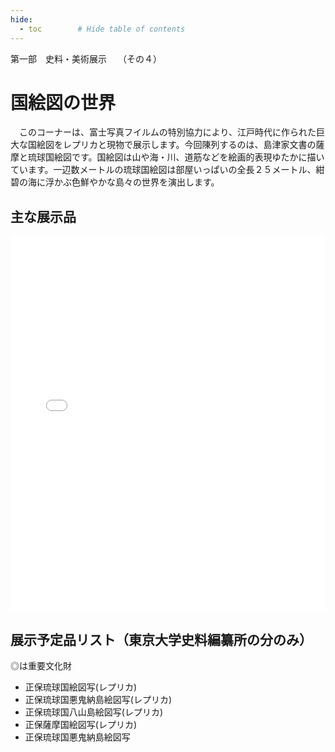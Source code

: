 ```yaml
---
hide:
  - toc        # Hide table of contents
---
```


第一部　史料・美術展示　 （その４）

# 国絵図の世界

　このコーナーは、富士写真フイルムの特別協力により、江戸時代に作られた巨大な国絵図をレプリカと現物で展示します。今回陳列するのは、島津家文書の薩摩と琉球国絵図です。国絵図は山や海・川、道筋などを絵画的表現ゆたかに描いています。一辺数メートルの琉球国絵図は部屋いっぱいの全長２５メートル、紺碧の海に浮かぶ色鮮やかな島々の世界を演出します。

## 主な展示品

<iframe height="600px" src="../cp/?u=../json/014.json" width="100%" frameBorder="0"></iframe>

## 展示予定品リスト（東京大学史料編纂所の分のみ）

◎は重要文化財

*   正保琉球国絵図写(レプリカ)
*    正保琉球国悪鬼納島絵図写(レプリカ)
*    正保琉球国八山島絵図写(レプリカ)
*    正保薩摩国絵図写(レプリカ)
*    正保琉球国悪鬼納島絵図写